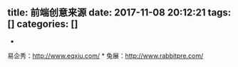 title: 前端创意来源
date: 2017-11-08 20:12:21
tags: []
categories: []
---
* 
易企秀：http://www.eqxiu.com/
* 
兔展：http://www.rabbitpre.com/